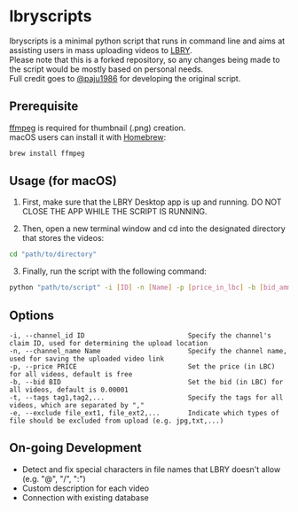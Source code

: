 # lbryscripts

lbryscripts is a minimal python script that runs in command line and aims at assisting users in mass uploading videos to [LBRY](https://lbry.com/).\
Please note that this is a forked repository, so any changes being made to the script would be mostly based on personal needs.\
Full credit goes to [@paju1986](https://github.com/paju1986/lbryscripts) for developing the original script.

## Prerequisite
[ffmpeg](https://github.com/FFmpeg/FFmpeg) is required for thumbnail (.png) creation.\
macOS users can install it with [Homebrew](https://brew.sh/):
```bash
brew install ffmpeg
```

## Usage (for macOS)
1. First, make sure that the LBRY Desktop app is up and running. DO NOT CLOSE THE APP WHILE THE SCRIPT IS RUNNING.

2. Then, open a new terminal window and cd into the designated directory that stores the videos:
```bash
cd "path/to/directory"
```

3. Finally, run the script with the following command:
```bash
python "path/to/script" -i [ID] -n [Name] -p [price_in_lbc] -b [bid_ammount] -t [tag1,tag2,...] -e [file_ext1,file_ext2,...]
```

## Options
```
-i, --channel_id ID                          Specify the channel's claim ID, used for determining the upload location 
-n, --channel_name Name                      Specify the channel name, used for saving the uploaded video link
-p, --price PRICE                            Set the price (in LBC) for all videos, default is free
-b, --bid BID                                Set the bid (in LBC) for all videos, default is 0.00001
-t, --tags tag1,tag2,...                     Specify the tags for all videos, which are separated by ","
-e, --exclude file_ext1, file_ext2,...       Indicate which types of file should be excluded from upload (e.g. jpg,txt,...)
```

## On-going Development
- Detect and fix special characters in file names that LBRY doesn't allow (e.g. "@", "/", ":")
- Custom description for each video
- Connection with existing database